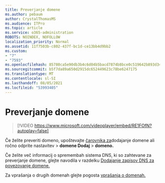 ```yaml
---
title: Preverjanje domene
ms.author: pebaum
author: CrystalThomasMS
ms.audience: ITPro
ms.topic: article
ms.service: o365-administration
ROBOTS: NOINDEX, NOFOLLOW
localization_priority: Normal
ms.assetid: 11f7503b-c802-437f-bc1d-ce13bb4d9bb2
ms.custom:
- "7"
- "7593"
ms.openlocfilehash: 85780ca5e90db3b4c6d04b5bacd7874b8bce0c519642b893d34bc873dc689c83
ms.sourcegitcommit: b5f7da89a650d2915dc652449623c78be6247175
ms.translationtype: MT
ms.contentlocale: sl-SI
ms.lasthandoff: 08/05/2021
ms.locfileid: "53993405"
---
```

# <a name="verify-your-domain"></a>Preverjanje domene

> [!VIDEO https://www.microsoft.com/videoplayer/embed/RE1FOfN?autoplay=false]

Če želite preveriti domeno, upoštevajte [čarovnika za](https://admin.microsoft.com/Adminportal#/Domains/Wizard)dodajanje domene ali ročno odprite nastavitev   >  **domene Dodaj**  >  **domeno.**

Če želite več informacij o spremembah sistema DNS, ki so zahtevane za preverjanje domene, glejte navodila v razdelku [Dodajanje zapisov DNS za povezovanje domene.](https://docs.microsoft.com/microsoft-365/admin/get-help-with-domains/create-dns-records-at-any-dns-hosting-provider)

Za vprašanja o drugih domenah glejte pogosta [vprašanja o domenah.](https://docs.microsoft.com/microsoft-365/admin/setup/domains-faq)
